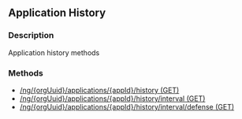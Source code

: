 ## Application History
### Description
Application history methods
### Methods
- [ /ng/{orgUuid}/applications/{appId}/history (GET) ]( ./4e16b1597f2cf3974b5a342eeb05dc36.md)
- [ /ng/{orgUuid}/applications/{appId}/history/interval (GET) ]( ./7305cc01c81d799a7ca75661fe8413d6.md)
- [ /ng/{orgUuid}/applications/{appId}/history/interval/defense (GET) ]( ./4bf0e48b12bf3727483fb4db0501442f.md)
